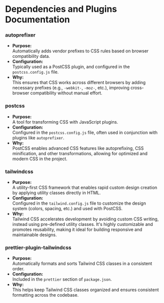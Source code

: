 # Dependencies and Plugins Documentation

### **autoprefixer**

- **Purpose:**  
  Automatically adds vendor prefixes to CSS rules based on browser compatibility data.
- **Configuration:**  
  Typically used as a PostCSS plugin, and configured in the `postcss.config.js` file.
- **Why:**  
  This ensures that CSS works across different browsers by adding necessary prefixes (e.g., `-webkit-`, `-moz-`, etc.), improving cross-browser compatibility without manual effort.

### **postcss**

- **Purpose:**  
  A tool for transforming CSS with JavaScript plugins.
- **Configuration:**  
  Configured in the `postcss.config.js` file, often used in conjunction with plugins like `autoprefixer`.
- **Why:**  
  PostCSS enables advanced CSS features like autoprefixing, CSS minification, and other transformations, allowing for optimized and modern CSS in the project.

### **tailwindcss**

- **Purpose:**  
  A utility-first CSS framework that enables rapid custom design creation by applying utility classes directly in HTML.
- **Configuration:**  
  Configured in the `tailwind.config.js` file to customize the design system (colors, spacing, etc.) and used with PostCSS.
- **Why:**  
  Tailwind CSS accelerates development by avoiding custom CSS writing, instead using pre-defined utility classes. It's highly customizable and promotes reusability, making it ideal for building responsive and maintainable designs.

### **prettier-plugin-tailwindcss**

- **Purpose:**  
  Automatically formats and sorts Tailwind CSS classes in a consistent order.
- **Configuration:**  
  Included in the `prettier` section of `package.json`.
- **Why:**  
  This helps keep Tailwind CSS classes organized and ensures consistent formatting across the codebase.
